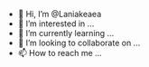 - 👋 Hi, I’m @Laniakeaea
- 👀 I’m interested in ...
- 🌱 I’m currently learning ...
- 💞️ I’m looking to collaborate on ...
- 📫 How to reach me ...

<!---
Laniakeaea/Laniakeaea is a ✨ special ✨ repository because its `README.md` (this file) appears on your GitHub profile.
You can click the Preview link to take a look at your changes.
--->
